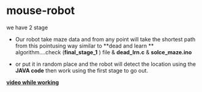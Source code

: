 # mouse-robot
we have 2 stage

- Our robot take maze data and from any point will take the shortest path from this pointusing way similar to **dead and learn ** algorithm....check (**final_stage_1** ) file & **dead_lrn.c** & **solce_maze.ino**  

- or put it in random place and the robot will detect the location using the **JAVA code** then work using the first stage to go out.
 
 **[video while working  ](https://www.facebook.com/amranwar945/videos/1758742474200464/ "video while working  ")**
 
